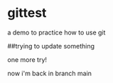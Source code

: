 # gittest
a demo to practice how to use git

##trying to update something

one more try!

now i'm back in branch main
